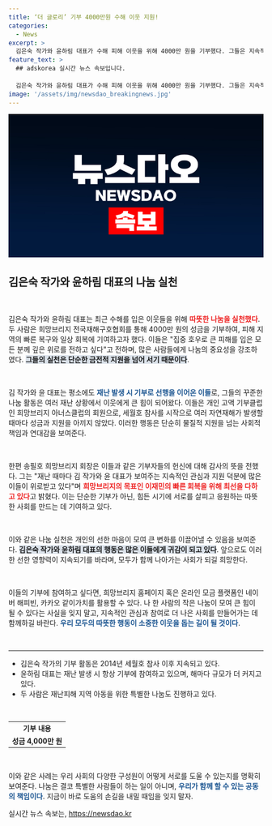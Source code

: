 ```yaml
---
title: ‘더 글로리’ 기부 4000만원 수해 이웃 지원!
categories:
  - News
excerpt: >
  김은숙 작가와 윤하림 대표가 수해 피해 이웃을 위해 4000만 원을 기부했다. 그들은 지속적인 나눔으로 희망을 전하며, 모두의 관심과 참여를 독려하고 있다. 
feature_text: >
  ## adskorea 실시간 뉴스 속보입니다.

  김은숙 작가와 윤하림 대표가 수해 피해 이웃을 위해 4000만 원을 기부했다. 그들은 지속적인 나눔으로 희망을 전하며, 모두의 관심과 참여를 독려하고 있다. 
image: '/assets/img/newsdao_breakingnews.jpg'
---
```


<p><img src="/assets/img/newsdao_breakingnews.jpg" alt="adskorea 속보" /></p>

<h2 data-ke-size="size26">김은숙 작가와 윤하림 대표의 나눔 실천</h2>

<p data-ke-size="size16">&nbsp;</p>

<p>김은숙 작가와 윤하림 대표는 최근 수해를 입은 이웃들을 위해 <b><span style="color: #ee2323;">따뜻한 나눔을 실천했다</span></b>. 두 사람은 희망브리지 전국재해구호협회를 통해 4000만 원의 성금을 기부하여, 피해 지역의 빠른 복구와 일상 회복에 기여하고자 했다. 이들은 "집중 호우로 큰 피해를 입은 모든 분께 깊은 위로를 전하고 싶다"고 전하며, 많은 사람들에게 나눔의 중요성을 강조하였다. <b><span style="background-color: #21538527;">그들의 실천은 단순한 금전적 지원을 넘어 서기 때문이다</span></b>. </p>

<p data-ke-size="size16">&nbsp;</p>

<p>김 작가와 윤 대표는 평소에도 <b><span style="color: #1a5490;">재난 발생 시 기부로 선행을 이어온 이들</span></b>로, 그들의 꾸준한 나눔 활동은 여러 재난 상황에서 이웃에게 큰 힘이 되어왔다. 이들은 개인 고액 기부클럽인 희망브리지 아너스클럽의 회원으로, 세월호 참사를 시작으로 여러 자연재해가 발생할 때마다 성금과 지원을 아끼지 않았다. 이러한 행동은 단순히 물질적 지원을 넘는 사회적 책임과 연대감을 보여준다.</p>

<p data-ke-size="size16">&nbsp;</p>

<p>한편 송필호 희망브리지 회장은 이들과 같은 기부자들의 헌신에 대해 감사의 뜻을 전했다. 그는 "재난 때마다 김 작가와 윤 대표가 보여주는 지속적인 관심과 지원 덕분에 많은 이들이 위로받고 있다"며 <b><span style="color: #ee2323;">희망브리지의 목표인 이재민의 빠른 회복을 위해 최선을 다하고 있다</span></b>고 밝혔다. 이는 단순한 기부가 아닌, 힘든 시기에 서로를 살피고 응원하는 따뜻한 사회를 만드는 데 기여하고 있다.</p>

<p data-ke-size="size16">&nbsp;</p>

<p>이와 같은 나눔 실천은 개인의 선한 마음이 모여 큰 변화를 이끌어낼 수 있음을 보여준다. <b><span style="background-color: #21538527;">김은숙 작가와 윤하림 대표의 행동은 많은 이들에게 귀감이 되고 있다</span></b>. 앞으로도 이러한 선한 영향력이 지속되기를 바라며, 모두가 함께 나아가는 사회가 되길 희망한다. </p>

<p data-ke-size="size16">&nbsp;</p>

<p>이들의 기부에 참여하고 싶다면, 희망브리지 홈페이지 혹은 온라인 모금 플랫폼인 네이버 해피빈, 카카오 같이가치를 활용할 수 있다. 나 한 사람의 작은 나눔이 모여 큰 힘이 될 수 있다는 사실을 잊지 말고, 지속적인 관심과 참여로 더 나은 사회를 만들어가는 데 함께하길 바란다. <b><span style="color: #1a5490;">우리 모두의 따뜻한 행동이 소중한 이웃을 돕는 길이 될 것이다</span></b>.</p>

<p data-ke-size="size16">&nbsp;</p>

<hr>

<ul>
  <li>김은숙 작가의 기부 활동은 2014년 세월호 참사 이후 지속되고 있다.</li>
  <li>윤하림 대표는 재난 발생 시 항상 기부에 참여하고 있으며, 해마다 규모가 더 커지고 있다.</li>
  <li>두 사람은 재난피해 지역 아동을 위한 특별한 나눔도 진행하고 있다.</li>
</ul>

<p data-ke-size="size16">&nbsp;</p>

<table style="width:100%; border-collapse:collapse;">
  <tr>
    <td style="text-align: center; height: 17px;"><b>기부 내용</b></td>
  </tr>
  <tr>
    <td style="text-align: center; height: 17px;"><b>성금 4,000만 원</b></td>
  </tr>
</table>

<p data-ke-size="size16">&nbsp;</p>

<p>이와 같은 사례는 우리 사회의 다양한 구성원이 어떻게 서로를 도울 수 있는지를 명확히 보여준다. 나눔은 결코 특별한 사람들이 하는 일이 아니며, <b><span style="color: #1a5490;">우리가 함께 할 수 있는 공동의 책임이다</span></b>. 지금이 바로 도움의 손길을 내밀 때임을 잊지 말자.</p>
실시간 뉴스 속보는, <a href="https://newsdao.kr" rel="dofollow">https://newsdao.kr</a>


